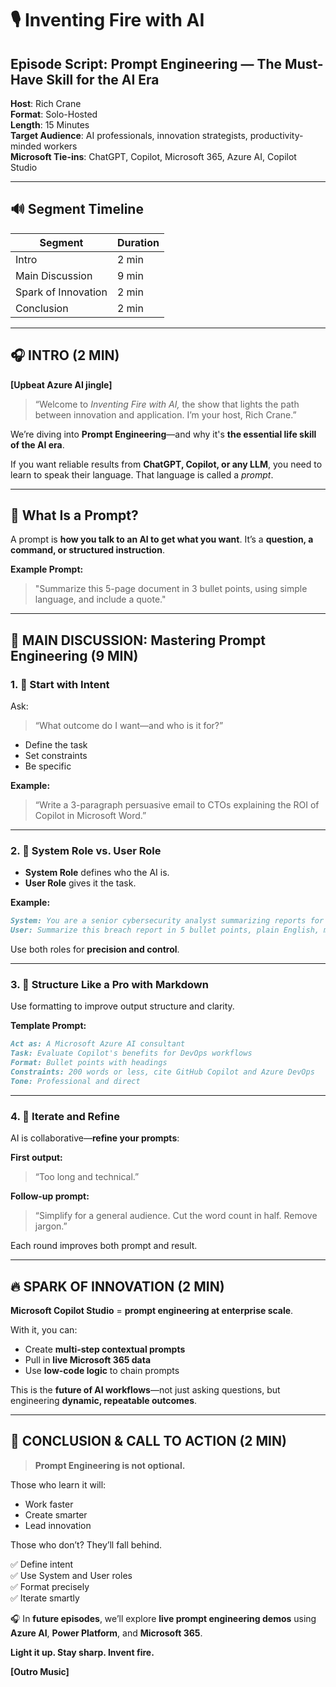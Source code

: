 
# 🎙️ Inventing Fire with AI  
## Episode Script: Prompt Engineering — The Must-Have Skill for the AI Era  
**Host**: Rich Crane  
**Format**: Solo-Hosted  
**Length**: 15 Minutes  
**Target Audience**: AI professionals, innovation strategists, productivity-minded workers  
**Microsoft Tie-ins**: ChatGPT, Copilot, Microsoft 365, Azure AI, Copilot Studio  

---

## 🔊 Segment Timeline

| Segment             | Duration |
|---------------------|----------|
| Intro               | 2 min    |
| Main Discussion     | 9 min    |
| Spark of Innovation | 2 min    |
| Conclusion          | 2 min    |

---

## 🎧 INTRO (2 MIN)

**[Upbeat Azure AI jingle]**

> “Welcome to *Inventing Fire with AI,* the show that lights the path between innovation and application. I’m your host, Rich Crane.”

We’re diving into **Prompt Engineering**—and why it's **the essential life skill of the AI era**.

If you want reliable results from **ChatGPT, Copilot, or any LLM**, you need to learn to speak their language. That language is called a *prompt*.

---

## 🤖 What Is a Prompt?

A prompt is **how you talk to an AI to get what you want**. It’s a **question, a command, or structured instruction**.

**Example Prompt:**  
> "Summarize this 5-page document in 3 bullet points, using simple language, and include a quote."

---

## 🧠 MAIN DISCUSSION: Mastering Prompt Engineering (9 MIN)

### 1. 🎯 Start with Intent  
Ask:  
> “What outcome do I want—and who is it for?”

- Define the task  
- Set constraints  
- Be specific

**Example:**  
> “Write a 3-paragraph persuasive email to CTOs explaining the ROI of Copilot in Microsoft Word.”

---

### 2. 🧭 System Role vs. User Role

- **System Role** defines who the AI is.  
- **User Role** gives it the task.

**Example:**
```markdown
System: You are a senior cybersecurity analyst summarizing reports for executive audiences.  
User: Summarize this breach report in 5 bullet points, plain English, max 150 words.
```

Use both roles for **precision and control**.

---

### 3. 🧰 Structure Like a Pro with Markdown

Use formatting to improve output structure and clarity.

**Template Prompt:**
```markdown
Act as: A Microsoft Azure AI consultant  
Task: Evaluate Copilot's benefits for DevOps workflows  
Format: Bullet points with headings  
Constraints: 200 words or less, cite GitHub Copilot and Azure DevOps  
Tone: Professional and direct  
```

---

### 4. 🔄 Iterate and Refine

AI is collaborative—**refine your prompts**:

**First output:**  
> “Too long and technical.”

**Follow-up prompt:**  
> “Simplify for a general audience. Cut the word count in half. Remove jargon.”

Each round improves both prompt and result.

---

## 🔥 SPARK OF INNOVATION (2 MIN)

**Microsoft Copilot Studio** = **prompt engineering at enterprise scale**.

With it, you can:
- Create **multi-step contextual prompts**
- Pull in **live Microsoft 365 data**
- Use **low-code logic** to chain prompts

This is the **future of AI workflows**—not just asking questions, but engineering **dynamic, repeatable outcomes**.

---

## 🎯 CONCLUSION & CALL TO ACTION (2 MIN)

> **Prompt Engineering is not optional.**

Those who learn it will:
- Work faster  
- Create smarter  
- Lead innovation

Those who don’t? They’ll fall behind.

✅ Define intent  
✅ Use System and User roles  
✅ Format precisely  
✅ Iterate smartly

🎧 In **future episodes**, we’ll explore **live prompt engineering demos** using **Azure AI**, **Power Platform**, and **Microsoft 365**.

**Light it up. Stay sharp. Invent fire.**

**[Outro Music]**
